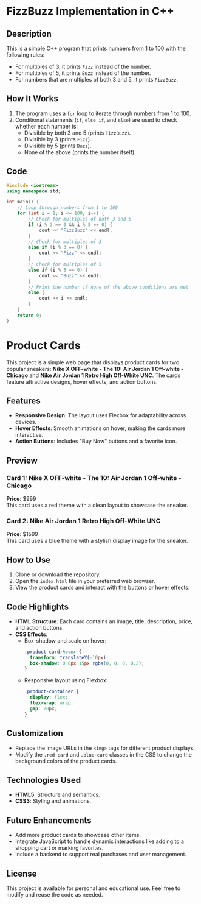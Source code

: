 # FizzBuzz Implementation in C++

## Description
This is a simple C++ program that prints numbers from 1 to 100 with the following rules:
- For multiples of 3, it prints `Fizz` instead of the number.
- For multiples of 5, it prints `Buzz` instead of the number.
- For numbers that are multiples of both 3 and 5, it prints `FizzBuzz`.

## How It Works
1. The program uses a `for` loop to iterate through numbers from 1 to 100.
2. Conditional statements (`if`, `else if`, and `else`) are used to check whether each number is:
   - Divisible by both 3 and 5 (prints `FizzBuzz`).
   - Divisible by 3 (prints `Fizz`).
   - Divisible by 5 (prints `Buzz`).
   - None of the above (prints the number itself).

## Code
```cpp
#include <iostream>
using namespace std;

int main() {
    // Loop through numbers from 1 to 100
    for (int i = 1; i <= 100; i++) {
        // Check for multiples of both 3 and 5
        if (i % 3 == 0 && i % 5 == 0) {
            cout << "FizzBuzz" << endl;
        }
        // Check for multiples of 3
        else if (i % 3 == 0) {
            cout << "Fizz" << endl;
        }
        // Check for multiples of 5
        else if (i % 5 == 0) {
            cout << "Buzz" << endl;
        }
        // Print the number if none of the above conditions are met
        else {
            cout << i << endl;
        }
    }
    return 0;
}
```
# Product Cards

This project is a simple web page that displays product cards for two popular sneakers: **Nike X OFF-white - The 10: Air Jordan 1 Off-white - Chicago** and **Nike Air Jordan 1 Retro High Off-White UNC**. The cards feature attractive designs, hover effects, and action buttons.

## Features

- **Responsive Design**: The layout uses Flexbox for adaptability across devices.
- **Hover Effects**: Smooth animations on hover, making the cards more interactive.
- **Action Buttons**: Includes "Buy Now" buttons and a favorite icon.

## Preview

### Card 1: Nike X OFF-white - The 10: Air Jordan 1 Off-white - Chicago
**Price**: $999  
This card uses a red theme with a clean layout to showcase the sneaker.  

### Card 2: Nike Air Jordan 1 Retro High Off-White UNC
**Price**: $1599  
This card uses a blue theme with a stylish display image for the sneaker.  

## How to Use

1. Clone or download the repository.
2. Open the `index.html` file in your preferred web browser.
3. View the product cards and interact with the buttons or hover effects.

## Code Highlights

- **HTML Structure**: Each card contains an image, title, description, price, and action buttons.
- **CSS Effects**:
  - Box-shadow and scale on hover:
    ```css
    .product-card:hover {
      transform: translateY(-10px);
      box-shadow: 0 8px 15px rgba(0, 0, 0, 0.2);
    }
    ```
  - Responsive layout using Flexbox:
    ```css
    .product-container {
      display: flex;
      flex-wrap: wrap;
      gap: 20px;
    }
    ```

## Customization

- Replace the image URLs in the `<img>` tags for different product displays.
- Modify the `.red-card` and `.blue-card` classes in the CSS to change the background colors of the product cards.

## Technologies Used

- **HTML5**: Structure and semantics.
- **CSS3**: Styling and animations.

## Future Enhancements

- Add more product cards to showcase other items.
- Integrate JavaScript to handle dynamic interactions like adding to a shopping cart or marking favorites.
- Include a backend to support real purchases and user management.

## License

This project is available for personal and educational use. Feel free to modify and reuse the code as needed.


